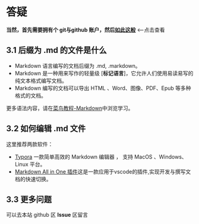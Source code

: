 # 答疑

**当然，首先需要拥有个 git与github 账户，然后[如此这般](https://zhuanlan.zhihu.com/p/23457016)** <--点击查看

## 3.1 后缀为 .md 的文件是什么

- Markdown 语言编写的文档后缀为 .md, .markdown。
- Markdown 是一种用来写作的轻量级 [**标记语言**]，它允许人们使用易读易写的纯文本格式编写文档。
- Markdown 编写的文档可以导出 HTML 、Word、图像、PDF、Epub 等多种格式的文档。

更多语法内容，请在[菜鸟教程-Markdown](https://www.runoob.com/markdown/md-tutorial.html)中浏览学习。

## 3.2 如何编辑 .md 文件

这里推荐两款软件：

- [Typora](https://typora.io/)
    一款简单高效的 Markdown 编辑器 ， 支持 MacOS 、Windows、Linux 平台。 
- [Markdown All in One 插件](https://segmentfault.com/a/1190000017461306)这是一款应用于vscode的插件,实现开发与撰写文档的快速切换。

## 3.3 更多问题
可以去本站 github 区 **Issue** 区留言